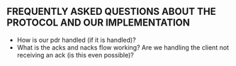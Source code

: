 ## FREQUENTLY ASKED QUESTIONS ABOUT THE PROTOCOL AND OUR IMPLEMENTATION
- How is our pdr handled (if it is handled)?
- What is the acks and nacks flow working? Are we handling the client not receiving an ack (is this even possible)?